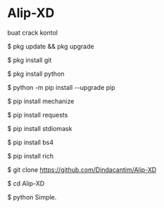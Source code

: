 # Alip-XD
buat crack kontol

$ pkg update && pkg upgrade 

$ pkg install git 

$ pkg install python 

$ python -m pip install --upgrade pip 

$ pip install mechanize 

$ pip install requests 

$ pip install stdiomask 

$ pip install bs4 

$ pip install rich

$ git clone https://github.com/Dindacantim/Alip-XD

$ cd Alip-XD

$ python Simple.
